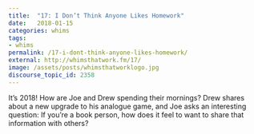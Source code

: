 ```yaml
---
title:  "17: I Don’t Think Anyone Likes Homework"
date:   2018-01-15
categories: whims
tags:
- whims
permalink: /17-i-dont-think-anyone-likes-homework/
external: http://whimsthatwork.fm/17/
image: /assets/posts/whimsthatworklogo.jpg
discourse_topic_id: 2358
---
```

It’s 2018! How are Joe and Drew spending their mornings? Drew shares about a new upgrade to his analogue game, and Joe asks an interesting question: If you’re a book person, how does it feel to want to share that information with others?
<!--more-->